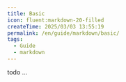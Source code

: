 ```yaml
---
title: Basic
icon: fluent:markdown-20-filled
createTime: 2025/03/03 13:55:19
permalink: /en/guide/markdown/basic/
tags:
  - Guide
  - markdown
---
```


todo ...
